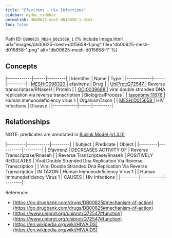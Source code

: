 ```yaml
---
title: "Efavirenz - Hiv Infections"
sidebar: mydoc_sidebar
permalink: db00625-mesh-d015658-1.html
toc: false 
---
```



Path ID: `DB00625_MESH_D015658_1`
{% include image.html url="images/db00625-mesh-d015658-1.png" file="db00625-mesh-d015658-1.png" alt="db00625-mesh-d015658-1" %}

## Concepts

|------------|------|---------|
| Identifier | Name | Type    |
|------------|------|---------|
| <a href="https://identifiers.org/MESH:C098320">MESH:C098320 </a> | efavirenz | Drug |
| <a href="https://identifiers.org/UniProt:Q72547">UniProt:Q72547 </a> | Reverse transcriptase/RNaseH | Protein |
| <a href="https://identifiers.org/GO:0039688">GO:0039688 </a> | viral double stranded DNA replication via reverse transcription | BiologicalProcess |
| <a href="https://identifiers.org/taxonomy:11676">taxonomy:11676 </a> | Human immunodeficiency virus 1 | OrganismTaxon |
| <a href="https://identifiers.org/MESH:D015658">MESH:D015658 </a> | HIV Infections | Disease |
|------------|------|---------|

## Relationships


NOTE: predicates are annotated in <a href="https://github.com/biolink/biolink-model/releases/tag/v1.3.0">Biolink Model (v1.3.0)</a>

|---------|-----------|---------|
| Subject | Predicate | Object  |
|---------|-----------|---------|
| Efavirenz | DECREASES ACTIVITY OF | Reverse Transcriptase/Rnaseh |
| Reverse Transcriptase/Rnaseh | POSITIVELY REGULATES | Viral Double Stranded Dna Replication Via Reverse Transcription |
| Viral Double Stranded Dna Replication Via Reverse Transcription | IN TAXON | Human Immunodeficiency Virus 1 |
| Human Immunodeficiency Virus 1 | CAUSES | Hiv Infections |
|---------|-----------|---------|

Reference: 
  - [https://go.drugbank.com/drugs/DB00625#mechanism-of-action](https://go.drugbank.com/drugs/DB00625#mechanism-of-action)
  - [https://www.uniprot.org/uniprot/Q72547#function](https://www.uniprot.org/uniprot/Q72547#function)
  - [https://en.wikipedia.org/wiki/HIV/AIDS](https://en.wikipedia.org/wiki/HIV/AIDS)
